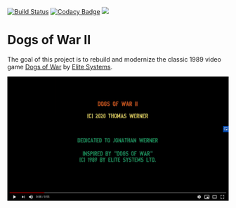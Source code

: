 [![Build Status](https://dev.azure.com/huddeldaddel/Personal%20Projects/_apis/build/status/huddeldaddel.dogs-of-war-2?branchName=master)](https://dev.azure.com/huddeldaddel/Personal%20Projects/_build/latest?definitionId=9&branchName=master) [![Codacy Badge](https://api.codacy.com/project/badge/Grade/e0baf14057ec42eb8be297c3eaaabe3c)](https://www.codacy.com/manual/huddeldaddel/dogs-of-war-2?utm_source=github.com&amp;utm_medium=referral&amp;utm_content=huddeldaddel/dogs-of-war-2&amp;utm_campaign=Badge_Grade) [![](https://tokei.rs/b1/github/huddeldaddel/dogs-of-war-2)](https://github.com/huddeldaddel/dogs-of-war-2)

# Dogs of War II
The goal of this project is to rebuild and modernize the classic 1989 video game [Dogs of War](https://gamesdb.launchbox-app.com/games/details/41090) by [Elite Systems](http://www.elite-systems.co.uk).

[![Watch the video](images/youtube-first-impression.png)](https://youtu.be/W5dJvoZUGt8)

